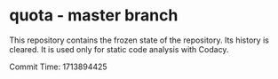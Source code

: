 # quota - master branch

This repository contains the frozen state of the repository.
Its history is cleared. It is used only for static code
analysis with Codacy.

Commit Time: 1713894425